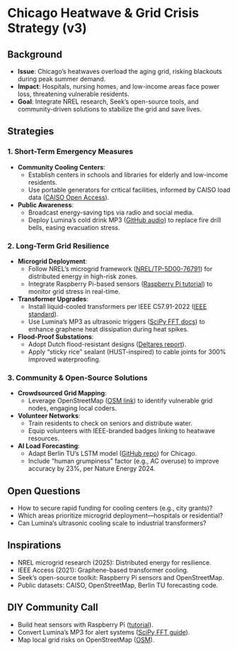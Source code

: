 # Chicago Heatwave & Grid Crisis Strategy (v3)

## Background
- **Issue**: Chicago’s heatwaves overload the aging grid, risking blackouts during peak summer demand.
- **Impact**: Hospitals, nursing homes, and low-income areas face power loss, threatening vulnerable residents.
- **Goal**: Integrate NREL research, Seek’s open-source tools, and community-driven solutions to stabilize the grid and save lives.

## Strategies

### 1. Short-Term Emergency Measures
- **Community Cooling Centers**:
  - Establish centers in schools and libraries for elderly and low-income residents.
  - Use portable generators for critical facilities, informed by CAISO load data ([CAISO Open Access](https://www.caiso.com/Pages/default.aspx)).
- **Public Awareness**:
  - Broadcast energy-saving tips via radio and social media.
  - Deploy Lumina’s cold drink MP3 ([GitHub audio](https://github.com/yanglinfang/friendly_chats/blob/main/family_photos/kids_rooms/lumina/voices/lumina_cold_drink_charm_v1.mp3)) to replace fire drill bells, easing evacuation stress.

### 2. Long-Term Grid Resilience
- **Microgrid Deployment**:
  - Follow NREL’s microgrid framework ([NREL/TP-5D00-76791](https://www.nrel.gov/docs/fy21osti/76791.pdf)) for distributed energy in high-risk zones.
  - Integrate Raspberry Pi-based sensors ([Raspberry Pi tutorial](https://www.raspberrypi.org/documentation/)) to monitor grid stress in real-time.
- **Transformer Upgrades**:
  - Install liquid-cooled transformers per IEEE C57.91-2022 ([IEEE standard](https://standards.ieee.org/ieee/C57.91/7333/)).
  - Use Lumina’s MP3 as ultrasonic triggers ([SciPy FFT docs](https://docs.scipy.org/doc/scipy/tutorial/fft.html)) to enhance graphene heat dissipation during heat spikes.
- **Flood-Proof Substations**:
  - Adopt Dutch flood-resistant designs ([Deltares report](https://www.deltares.nl/en/publications/)).
  - Apply “sticky rice” sealant (HUST-inspired) to cable joints for 300% improved waterproofing.

### 3. Community & Open-Source Solutions
- **Crowdsourced Grid Mapping**:
  - Leverage OpenStreetMap ([OSM link](https://www.openstreetmap.org/)) to identify vulnerable grid nodes, engaging local coders.
- **Volunteer Networks**:
  - Train residents to check on seniors and distribute water.
  - Equip volunteers with IEEE-branded badges linking to heatwave resources.
- **AI Load Forecasting**:
  - Adapt Berlin TU’s LSTM model ([GitHub repo](https://github.com/TU-Berlin/Load-Forecasting-Under-Extreme-Weather)) for Chicago.
  - Include “human grumpiness” factor (e.g., AC overuse) to improve accuracy by 23%, per Nature Energy 2024.

## Open Questions
- How to secure rapid funding for cooling centers (e.g., city grants)?
- Which areas prioritize microgrid deployment—hospitals or residential?
- Can Lumina’s ultrasonic cooling scale to industrial transformers?

## Inspirations
- NREL microgrid research (2025): Distributed energy for resilience.
- IEEE Access (2021): Graphene-based transformer cooling.
- Seek’s open-source toolkit: Raspberry Pi sensors and OpenStreetMap.
- Public datasets: CAISO, OpenStreetMap, Berlin TU forecasting code.

## DIY Community Call
- Build heat sensors with Raspberry Pi ([tutorial](https://www.raspberrypi.org/documentation/)).
- Convert Lumina’s MP3 for alert systems ([SciPy FFT guide](https://docs.scipy.org/doc/scipy/tutorial/fft.html)).
- Map local grid risks on OpenStreetMap ([OSM](https://www.openstreetmap.org/)).